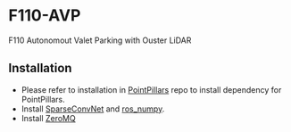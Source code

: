 # F110-AVP
F110 Autonomout Valet Parking with Ouster LiDAR

## Installation
- Please refer to installation in [PointPillars](https://github.com/nutonomy/second.pytorch) repo to install dependency for PointPillars.
- Install [SparseConvNet](https://github.com/facebookresearch/SparseConvNet) and [ros_numpy](https://github.com/eric-wieser/ros_numpy).
- Install [ZeroMQ](http://wiki.zeromq.org/intro:get-the-software)
